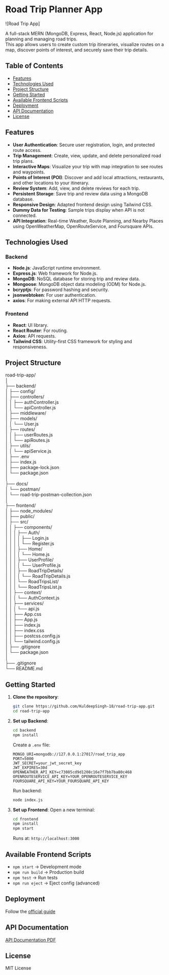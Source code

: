 # Road Trip Planner App

![Road Trip App]

A full-stack MERN (MongoDB, Express, React, Node.js) application for planning and managing road trips.  
This app allows users to create custom trip itineraries, visualize routes on a map, discover points of interest, and securely save their trip details.

## Table of Contents

- [Features](#features)
- [Technologies Used](#technologies-used)
- [Project Structure](#project-structure)
- [Getting Started](#getting-started)
- [Available Frontend Scripts](#available-frontend-scripts)
- [Deployment](#deployment)
- [API Documentation](#api-documentation)
- [License](#license)

## Features

*   **User Authentication**: Secure user registration, login, and protected route access.
*   **Trip Management**: Create, view, update, and delete personalized road trip plans.
*   **Interactive Maps**: Visualize your trip with map integration to see routes and waypoints.
*   **Points of Interest (POI)**: Discover and add local attractions, restaurants, and other locations to your itinerary.
*   **Review System**: Add, view, and delete reviews for each trip.
*   **Persistent Storage**: Save trip and review data using a MongoDB database.
*   **Responsive Design**: Adapted frontend design using Tailwind CSS.
*   **Dummy Data for Testing**: Sample trips display when API is not connected.
*   **API Integration**: Real-time Weather, Route Planning, and Nearby Places using OpenWeatherMap, OpenRouteService, and Foursquare APIs.

## Technologies Used

### Backend
*   **Node.js**: JavaScript runtime environment.
*   **Express.js**: Web framework for Node.js.
*   **MongoDB**: NoSQL database for storing trip and review data.
*   **Mongoose**: MongoDB object data modeling (ODM) for Node.js.
*   **bcryptjs**: For password hashing and security.
*   **jsonwebtoken**: For user authentication.
*   **axios**: For making external API HTTP requests.

### Frontend
*   **React**: UI library.
*   **React Router**: For routing.
*   **Axios**: API requests.
*   **Tailwind CSS**: Utility-first CSS framework for styling and responsiveness.

## Project Structure

road-trip-app/  
│  
├── backend/  
│   ├── config/  
│   ├── controllers/  
│   │   ├── authController.js  
│   │   └── apiController.js  
│   ├── middleware/  
│   ├── models/  
│   │   └── User.js  
│   ├── routes/  
│   │   ├── userRoutes.js  
│   │   └── apiRoutes.js  
│   ├── utils/  
│   │   └── apiService.js  
│   ├── .env  
│   ├── index.js  
│   ├── package-lock.json  
│   └── package.json  
│  
├── docs/  
│   └── postman/  
│       └── road-trip-postman-collection.json  
│  
├── frontend/  
│   ├── node_modules/  
│   ├── public/  
│   ├── src/  
│   │   ├── components/  
│   │   │   ├── Auth/  
│   │   │   │   ├── Login.js  
│   │   │   │   └── Register.js  
│   │   │   ├── Home/  
│   │   │   │   └── Home.js  
│   │   │   ├── UserProfile/  
│   │   │   │   └── UserProfile.js  
│   │   │   ├── RoadTripDetails/  
│   │   │   │   └── RoadTripDetails.js  
│   │   │   └── RoadTripsList/  
│   │   │       └── RoadTripsList.js  
│   │   ├── context/  
│   │   │   └── AuthContext.js  
│   │   ├── services/  
│   │   │   └── api.js  
│   │   ├── App.css  
│   │   ├── App.js  
│   │   ├── index.js  
│   │   ├── index.css  
│   │   ├── postcss.config.js  
│   │   └── tailwind.config.js  
│   ├── .gitignore  
│   └── package.json  
│  
├── .gitignore  
└── README.md  

## Getting Started

1.  **Clone the repository**:
    ```sh
    git clone https://github.com/KuldeepSingh-18/road-trip-app.git
    cd road-trip-app
    ```

2.  **Set up Backend**:
    ```sh
    cd backend
    npm install
    ```

    Create a `.env` file:
    ```env
    MONGO_URI=mongodb://127.0.0.1:27017/road_trip_app
    PORT=5000
    JWT_SECRET=your_jwt_secret_key
    JWT_EXPIRES=30d
    OPENWEATHER_API_KEY=c73085cd9d1208c16e7f7bb7ba80c468
    OPENROUTESERVICE_API_KEY=YOUR_OPENROUTESERVICE_KEY
    FOURSQUARE_API_KEY=YOUR_FOURSQUARE_API_KEY
    ```

    Run backend:
    ```sh
    node index.js
    ```

3.  **Set up Frontend**:
    Open a new terminal:
    ```sh
    cd frontend
    npm install
    npm start
    ```

    Runs at: `http://localhost:3000`

## Available Frontend Scripts

- `npm start` → Development mode  
- `npm run build` → Production build  
- `npm test` → Run tests  
- `npm run eject` → Eject config (advanced)

## Deployment

Follow the [official guide](https://create-react-app.dev/docs/deployment)

## API Documentation

[API Documentation PDF](./docs/api-documentation.pdf)

## License

MIT License
